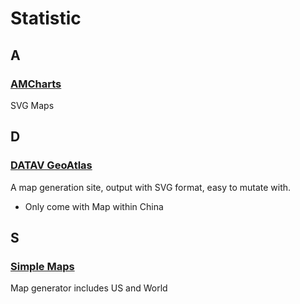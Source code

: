 # Statistic

## A

### [AMCharts](https://www.amcharts.com/svg-maps)

SVG Maps

## D

### [DATAV GeoAtlas](https://datav.aliyun.com/tools/atlas)

A map generation site, output with SVG format, easy to mutate with.

-   Only come with Map within China

## S

### [Simple Maps](https://simplemaps.com)

Map generator includes US and World

